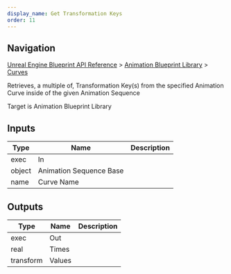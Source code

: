 ```yaml
---
display_name: Get Transformation Keys
order: 11
---
```

## Navigation

[Unreal Engine Blueprint API Reference](https://dev.epicgames.com/documentation/en-us/unreal-engine/BlueprintAPI) > [Animation Blueprint Library](https://dev.epicgames.com/documentation/en-us/unreal-engine/BlueprintAPI/AnimationBlueprintLibrary) > [Curves](https://dev.epicgames.com/documentation/en-us/unreal-engine/BlueprintAPI/AnimationBlueprintLibrary/Curves)

Retrieves, a multiple of, Transformation Key(s) from the specified Animation Curve inside of the given Animation Sequence

Target is Animation Blueprint Library

## Inputs

| Type | Name | Description |
| --- | --- | --- |
| exec | In |  |
| object | Animation Sequence Base |  |
| name | Curve Name |  |

## Outputs

| Type | Name | Description |
| --- | --- | --- |
| exec | Out |  |
| real | Times |  |
| transform | Values |  |
